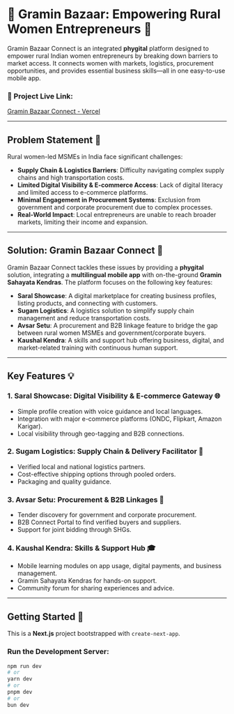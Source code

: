 # 🌾 Gramin Bazaar: Empowering Rural Women Entrepreneurs 🚀

Gramin Bazaar Connect is an integrated **phygital** platform designed to empower rural Indian women entrepreneurs by breaking down barriers to market access. It connects women with markets, logistics, procurement opportunities, and provides essential business skills—all in one easy-to-use mobile app.

### 🚀 Project Live Link:
[Gramin Bazaar Connect - Vercel](https://gramin-bzaar.vercel.app/)

---

## Problem Statement 📝

Rural women-led MSMEs in India face significant challenges:

- **Supply Chain & Logistics Barriers**: Difficulty navigating complex supply chains and high transportation costs.
- **Limited Digital Visibility & E-commerce Access**: Lack of digital literacy and limited access to e-commerce platforms.
- **Minimal Engagement in Procurement Systems**: Exclusion from government and corporate procurement due to complex processes.
- **Real-World Impact**: Local entrepreneurs are unable to reach broader markets, limiting their income and expansion.

---

## Solution: Gramin Bazaar Connect 🌱

Gramin Bazaar Connect tackles these issues by providing a **phygital** solution, integrating a **multilingual mobile app** with on-the-ground **Gramin Sahayata Kendras**. The platform focuses on the following key features:

- **Saral Showcase**: A digital marketplace for creating business profiles, listing products, and connecting with customers.
- **Sugam Logistics**: A logistics solution to simplify supply chain management and reduce transportation costs.
- **Avsar Setu**: A procurement and B2B linkage feature to bridge the gap between rural women MSMEs and government/corporate buyers.
- **Kaushal Kendra**: A skills and support hub offering business, digital, and market-related training with continuous human support.

---

## Key Features 💡

### 1. **Saral Showcase**: Digital Visibility & E-commerce Gateway 🌐

- Simple profile creation with voice guidance and local languages.
- Integration with major e-commerce platforms (ONDC, Flipkart, Amazon Karigar).
- Local visibility through geo-tagging and B2B connections.

### 2. **Sugam Logistics**: Supply Chain & Delivery Facilitator 🚚

- Verified local and national logistics partners.
- Cost-effective shipping options through pooled orders.
- Packaging and quality guidance.

### 3. **Avsar Setu**: Procurement & B2B Linkages 🏢

- Tender discovery for government and corporate procurement.
- B2B Connect Portal to find verified buyers and suppliers.
- Support for joint bidding through SHGs.

### 4. **Kaushal Kendra**: Skills & Support Hub 🎓

- Mobile learning modules on app usage, digital payments, and business management.
- Gramin Sahayata Kendras for hands-on support.
- Community forum for sharing experiences and advice.

---

## Getting Started 🚀

This is a **Next.js** project bootstrapped with `create-next-app`.

### Run the Development Server:

```bash
npm run dev
# or
yarn dev
# or
pnpm dev
# or
bun dev
